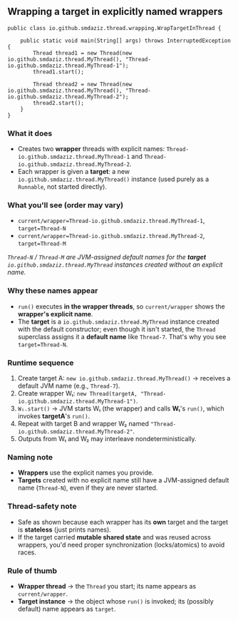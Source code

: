 ## Wrapping a target in explicitly **named** wrappers

```
public class io.github.smdaziz.thread.wrapping.WrapTargetInThread {

    public static void main(String[] args) throws InterruptedException {
        Thread thread1 = new Thread(new io.github.smdaziz.thread.MyThread(), "Thread-io.github.smdaziz.thread.MyThread-1");
        thread1.start();

        Thread thread2 = new Thread(new io.github.smdaziz.thread.MyThread(), "Thread-io.github.smdaziz.thread.MyThread-2");
        thread2.start();
    }
}
```

### What it does
-   Creates two **wrapper** threads with explicit names: `Thread-io.github.smdaziz.thread.MyThread-1` and `Thread-io.github.smdaziz.thread.MyThread-2`.
-   Each wrapper is given a **target**: a new `io.github.smdaziz.thread.MyThread()` instance (used purely as a `Runnable`, not started directly).

### What you'll see (order may vary)
-   `current/wrapper=Thread-io.github.smdaziz.thread.MyThread-1`, `target=Thread-N`
-   `current/wrapper=Thread-io.github.smdaziz.thread.MyThread-2`, `target=Thread-M`

*`Thread-N` / `Thread-M` are JVM-assigned default names for the **target** `io.github.smdaziz.thread.MyThread` instances created without an explicit name.*

### Why these names appear
-   `run()` executes **in the wrapper threads**, so `current/wrapper` shows the **wrapper's explicit name**.
-   The **target** is a `io.github.smdaziz.thread.MyThread` instance created with the default constructor; even though it isn't started, the `Thread` superclass assigns it a **default name** like `Thread-7`. That's why you see `target=Thread-N`.

### Runtime sequence
1.  Create target A: `new io.github.smdaziz.thread.MyThread()` → receives a default JVM name (e.g., `Thread-7`).
2.  Create wrapper W₁: `new Thread(targetA, "Thread-io.github.smdaziz.thread.MyThread-1")`.
3.  `W₁.start()` → JVM starts W₁ (the wrapper) and calls **W₁**'s `run()`, which invokes **targetA**'s `run()`.
4.  Repeat with target B and wrapper W₂ named `"Thread-io.github.smdaziz.thread.MyThread-2"`.
5.  Outputs from W₁ and W₂ may interleave nondeterministically.

### Naming note
-   **Wrappers** use the explicit names you provide.
-   **Targets** created with no explicit name still have a JVM-assigned default name (`Thread-N`), even if they are never started.

### Thread-safety note
-   Safe as shown because each wrapper has its **own** target and the target is **stateless** (just prints names).
-   If the target carried **mutable shared state** and was reused across wrappers, you'd need proper synchronization (locks/atomics) to avoid races.

### Rule of thumb
-   **Wrapper thread** → the `Thread` you start; its name appears as `current/wrapper`.
-   **Target instance** → the object whose `run()` is invoked; its (possibly default) name appears as `target`.
